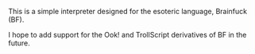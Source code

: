 This is a simple interpreter designed for the esoteric language, Brainfuck (BF).

I hope to add support for the Ook! and TrollScript derivatives of BF in the future.